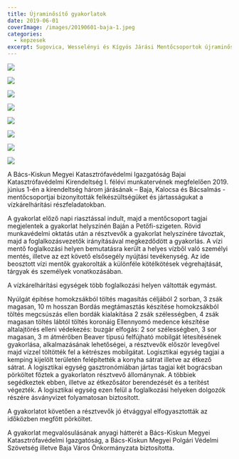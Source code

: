 ```yaml
---
title: Újraminősítő gyakorlatok
date: 2019-06-01
coverImage: /images/20190601-baja-1.jpeg
categories:
  - kepzesek
excerpt: Sugovica, Wesselényi és Kígyós Járási Mentőcsoportok újraminősítő gyakorlata
---
```

![](/images/20190601-baja-2.jpeg)

![](/images/20190601-baja-3.jpeg)

![](/images/20190601-baja-4.jpeg)

![](/images/20190601-baja-5.jpeg)

![](/images/20190601-baja-6.jpeg)

![](/images/20190601-baja-7.jpeg)

![](/images/20190601-baja-8.jpeg)

![](/images/20190601-baja-9.jpeg)

A Bács-Kiskun Megyei Katasztrófavédelmi Igazgatóság Bajai Katasztrófavédelmi Kirendeltség I. félévi munkatervének megfelelően 2019. június 1-én a kirendeltség három járásának – Baja, Kalocsa és Bácsalmás - mentőcsoportjai bizonyították felkészültségüket és jártasságukat a vízkárelhárítási részfeladatokban.

A gyakorlat előző napi riasztással indult, majd a mentőcsoport tagjai megjelentek a gyakorlat helyszínén Baján a Petőfi-szigeten. Rövid munkavédelmi oktatás után a résztvevők a gyakorlat helyszínére távoztak, majd a foglalkozásvezetők irányításával megkezdődött a gyakorlás. A vízi mentő foglalkozási helyen bemutatásra került a helyes vízből való személyi mentés, illetve az ezt követő elsősegély nyújtási tevékenység. Az ide beosztott vízi mentők gyakorolták a különféle kötélkötések végrehajtását, tárgyak és személyek vonatkozásában.

A vízkárelhárítási egységek több foglalkozási helyen váltották egymást.

Nyúlgát építése homokzsákból töltés magasítás céljából 2 sorban, 3 zsák magasan, 10 m hosszan
Bordás megtámasztás készítése homokzsákból töltés megcsúszás ellen bordák kialakítása 2 zsák szélességben, 4 zsák magasan töltés lábtól töltés koronáig
Ellennyomó medence készítése altalajtörés elleni védekezés: buzgár elfogás: 2 sor szélességben, 3 sor magasan, 3 m átmérőben
Beaver típusú felfújható mobilgát létesítésének gyakorlása, alkalmazásának lehetőségei, a résztvevők először levegővel majd vízzel töltötték fel a kétrészes mobilgátat.
Logisztikai egység tagjai a kemping kijelölt területén felépítették a konyha sátrat illetve az étkező sátrat. A logisztikai egység gasztronómiában jártas tagjai két bográcsban pörköltet főztek a gyakorlaton résztvevő állománynak. A többiek segédkeztek ebben, illetve az étkezősátor berendezését és a terítést végezték. A logisztikai egység ezen felül a foglalkozási helyeken dolgozók részére ásványvizet folyamatosan biztosított.

A gyakorlatot követően a résztvevők jó étvággyal elfogyasztották az időközben megfőtt pörköltet.  

A gyakorlat megvalósulásának anyagi hátterét a Bács-Kiskun Megyei Katasztrófavédelmi Igazgatóság, a Bács-Kiskun Megyei Polgári Védelmi Szövetség illetve Baja Város Önkormányzata biztosította.